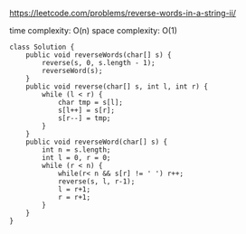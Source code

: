 https://leetcode.com/problems/reverse-words-in-a-string-ii/

time complexity: O(n)
space complexity: O(1)
```
class Solution {
    public void reverseWords(char[] s) {
        reverse(s, 0, s.length - 1);
        reverseWord(s);
    } 
    public void reverse(char[] s, int l, int r) {
        while (l < r) {
            char tmp = s[l];
            s[l++] = s[r];
            s[r--] = tmp;
        }
    }
    public void reverseWord(char[] s) {
        int n = s.length;
        int l = 0, r = 0;
        while (r < n) {
            while(r< n && s[r] != ' ') r++;
            reverse(s, l, r-1);
            l = r+1;
            r = r+1;
        }
    }
}
```
